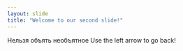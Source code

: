 ```yaml
---
layout: slide
title: "Welcome to our second slide!"
---
```

Нельзя объять необъятное
Use the left arrow to go back!
